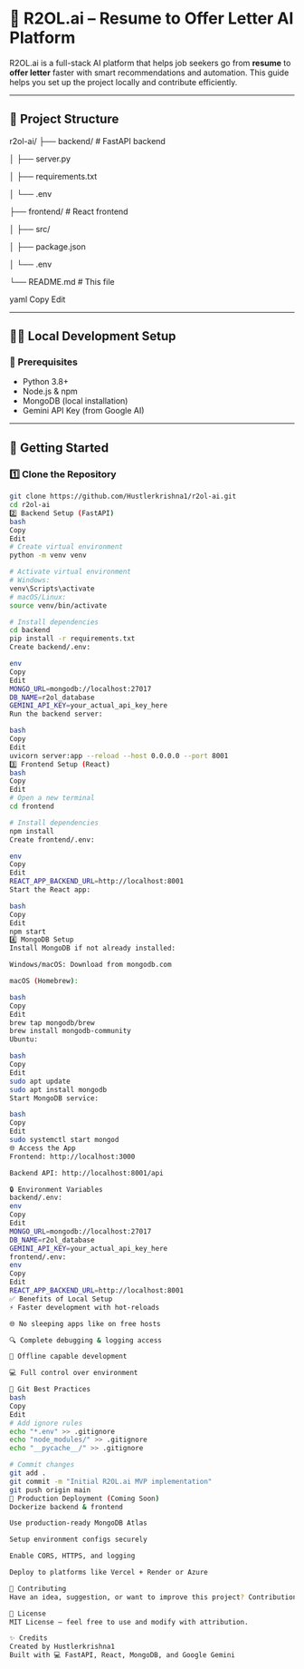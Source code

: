 # 💼 R2OL.ai – Resume to Offer Letter AI Platform

R2OL.ai is a full-stack AI platform that helps job seekers go from **resume** to **offer letter** faster with smart recommendations and automation. This guide helps you set up the project locally and contribute efficiently.

---

## 📁 Project Structure


r2ol-ai/
├── backend/ # FastAPI backend

│ ├── server.py

│ ├── requirements.txt

│ └── .env

├── frontend/ # React frontend

│ ├── src/

│ ├── package.json

│ └── .env

└── README.md # This file

yaml
Copy
Edit

---

## 🧑‍💻 Local Development Setup

### 🔧 Prerequisites

- Python 3.8+
- Node.js & npm
- MongoDB (local installation)
- Gemini API Key (from Google AI)

---

## 🚀 Getting Started

### 1️⃣ Clone the Repository

```bash
git clone https://github.com/Hustlerkrishna1/r2ol-ai.git
cd r2ol-ai
2️⃣ Backend Setup (FastAPI)
bash
Copy
Edit
# Create virtual environment
python -m venv venv

# Activate virtual environment
# Windows:
venv\Scripts\activate
# macOS/Linux:
source venv/bin/activate

# Install dependencies
cd backend
pip install -r requirements.txt
Create backend/.env:

env
Copy
Edit
MONGO_URL=mongodb://localhost:27017
DB_NAME=r2ol_database
GEMINI_API_KEY=your_actual_api_key_here
Run the backend server:

bash
Copy
Edit
uvicorn server:app --reload --host 0.0.0.0 --port 8001
3️⃣ Frontend Setup (React)
bash
Copy
Edit
# Open a new terminal
cd frontend

# Install dependencies
npm install
Create frontend/.env:

env
Copy
Edit
REACT_APP_BACKEND_URL=http://localhost:8001
Start the React app:

bash
Copy
Edit
npm start
4️⃣ MongoDB Setup
Install MongoDB if not already installed:

Windows/macOS: Download from mongodb.com

macOS (Homebrew):

bash
Copy
Edit
brew tap mongodb/brew
brew install mongodb-community
Ubuntu:

bash
Copy
Edit
sudo apt update
sudo apt install mongodb
Start MongoDB service:

bash
Copy
Edit
sudo systemctl start mongod
🌐 Access the App
Frontend: http://localhost:3000

Backend API: http://localhost:8001/api

🔒 Environment Variables
backend/.env:
env
Copy
Edit
MONGO_URL=mongodb://localhost:27017
DB_NAME=r2ol_database
GEMINI_API_KEY=your_actual_api_key_here
frontend/.env:
env
Copy
Edit
REACT_APP_BACKEND_URL=http://localhost:8001
✅ Benefits of Local Setup
⚡ Faster development with hot-reloads

🌐 No sleeping apps like on free hosts

🔍 Complete debugging & logging access

🔧 Offline capable development

💻 Full control over environment

🔐 Git Best Practices
bash
Copy
Edit
# Add ignore rules
echo "*.env" >> .gitignore
echo "node_modules/" >> .gitignore
echo "__pycache__/" >> .gitignore

# Commit changes
git add .
git commit -m "Initial R2OL.ai MVP implementation"
git push origin main
🚀 Production Deployment (Coming Soon)
Dockerize backend & frontend

Use production-ready MongoDB Atlas

Setup environment configs securely

Enable CORS, HTTPS, and logging

Deploy to platforms like Vercel + Render or Azure

🤝 Contributing
Have an idea, suggestion, or want to improve this project? Contributions are welcome! Please fork the repo and open a PR.

📄 License
MIT License – feel free to use and modify with attribution.

✨ Credits
Created by Hustlerkrishna1
Built with 💻 FastAPI, React, MongoDB, and Google Gemini

